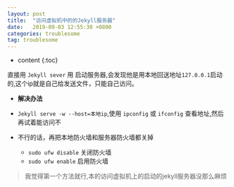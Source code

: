 ```yaml
---
layout: post
title:  "访问虚拟机中的的Jekyll服务器"
date:   2019-09-03 12:55:30 +0800
categories: troublesome
tag: troublesome
---
```


* content
{:toc}

直接用 `Jekyll sever` 用 启动服务器,会发现他是用本地回送地址`127.0.0.1`启动的,这个ip就是自己给发送文件，只能自己访问。

* **解决办法**

* `Jekyll serve -w --host=本地ip`,使用 `ipconfig` 或 `ifconfig` 查看地址,然后再试着能访问不

* 不行的话，再把本地防火墙和服务器防火墙都关掉
  * `sudo ufw disable` 关闭防火墙
  * `sudo ufw enable` 启用防火墙

> 我觉得第一个方法就行,本的访问虚拟机上的启动的jekyll服务器没那么麻烦
